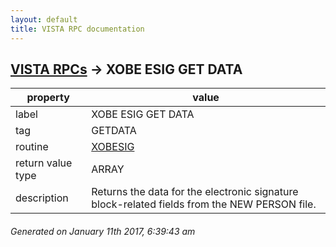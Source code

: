 ```yaml
---
layout: default
title: VISTA RPC documentation
---
```




## [VISTA RPCs](TableOfContent.md) &#8594; XOBE ESIG GET DATA 

 property | value 
--- | --- 
 label | XOBE ESIG GET DATA
 tag | GETDATA
 routine | [XOBESIG](http://code.osehra.org/dox/Routine_XOBESIG_source.html)
 return value type | ARRAY
 description | Returns the data for the electronic signature block-related  fields from the NEW PERSON file.




 ###### Generated on January 11th 2017, 6:39:43 am